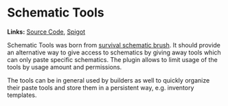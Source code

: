 # Schematic Tools

**Links:** [Source Code](https://github.com/eldoriarpg/schematic-tools), 
[Spigot](https://www.spigotmc.org/resources/103776/)

Schematic Tools was born from [survival schematic brush](survival_schematic_brush.md).
It should provide an alternative way to give access to schematics by giving away tools which can only paste specific schematics.
The plugin allows to limit usage of the tools by usage amount and permissions.

The tools can be in general used by builders as well to quickly organize their paste tools and store them in a persistent way, e.g. inventory templates.
